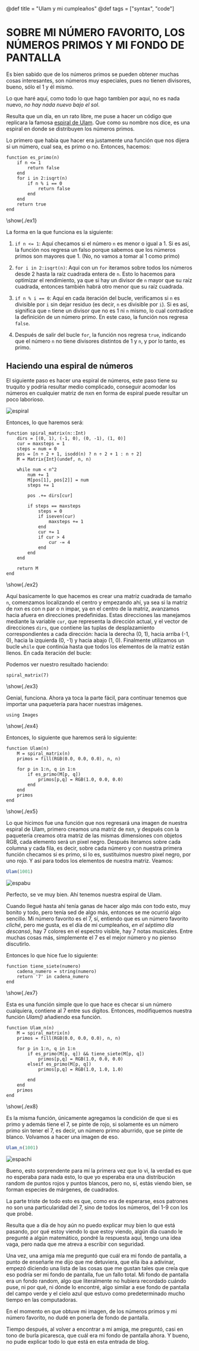 @def title = "Ulam y mi cumpleaños"
@def tags = ["syntax", "code"]


# SOBRE MI NÚMERO FAVORITO, LOS NÚMEROS PRIMOS Y MI FONDO DE PANTALLA

Es bien sabido que de los números primos se pueden obtener muchas cosas interesantes, son números muy especiales, pues no tienen divisores, bueno, sólo el 1 y él mismo.

Lo que haré aquí, como todo lo que hago tambíen por aquí, no es nada nuevo, _no hay nada nuevo bajo el sol_.

Resulta que un día, en un rato libre, me puse a hacer un código que replicara la famosa [espiral de Ulam](https://en.wikipedia.org/wiki/Ulam_spiral). Que como su nombre nos dice, es una espiral en donde se distribuyen los números primos. 

Lo primero que había que hacer era justamente una función que nos dijera si un número, cual sea, es primo o no. Entonces, hacemos:



```julia:./ex1
function es_primo(n)
    if n <= 1
        return false
    end
    for i in 2:isqrt(n)
        if n % i == 0
            return false
        end
    end
    return true
end
```
\show{./ex1}

La forma en la que funciona es la siguiente:

1. `if n <= 1`: Aquí checamos si el número `n` es menor o igual a 1. Si es así, la función nos regresa un falso porque sabemos que los números primos son mayores que 1. (No, no vamos a tomar al 1 como primo)

2. `for i in 2:isqrt(n)`: Aqui con un `for` iteramos sobre todos los números desde 2 hasta la raíz cuadrada entera de `n`. Esto lo hacemos para optimizar el rendimiento, ya que si hay un divisor de `n` mayor que su raíz cuadrada, entonces también habrá otro menor que su raíz cuadrada.

3. `if n % i == 0`: Aquí en cada iteración del bucle, verificamos si `n` es divisible por `i` sin dejar residuo (es decir, `n` es divisible por `i`). Si es así, significa que `n` tiene un divisor que no es 1 ni `n` mismo, lo cual contradice la definición de un número primo. En este caso, la función nos regresa `false`.

4. Después de salir del bucle `for`, la función nos regresa `true`, indicando que el número `n` no tiene divisores distintos de 1 y `n`, y por lo tanto, es primo.

## Haciendo una espiral de números

El siguiente paso es hacer una espiral de números, este paso tiene su truquito y podría resultar medio complicado, conseguir acomodar los números en cualquier matriz de nxn en forma de espiral puede resultar un poco laborioso.

![espiral](/assets/espiral.png)

Entonces, lo que haremos será:

```julia:./ex2
function spiral_matrix(n::Int)
    dirs = [(0, 1), (-1, 0), (0, -1), (1, 0)]
    cur = maxsteps = 1
    steps = num = 0
    pos = [n ÷ 2 + 1, isodd(n) ? n ÷ 2 + 1 : n ÷ 2]
    M = Matrix{Int}(undef, n, n)

    while num < n^2
        num += 1
        M[pos[1], pos[2]] = num
        steps += 1

        pos .+= dirs[cur]

        if steps == maxsteps
            steps = 0
            if iseven(cur)
                maxsteps += 1
            end
            cur += 1
            if cur > 4
                cur -= 4
            end
        end
    end

    return M
end
```
\show{./ex2}

Aquí basicamente lo que hacemos es crear una matriz cuadrada de tamaño `n`, comenzamos localizando el centro y empezando ahí, ya sea si la matriz de nxn es con n par o n impar, ya en el centro de la matriz, avanzamos hacia afuera en direcciones predefinidas. Estas direcciones las manejamos mediante la variable `cur`, que representa la dirección actual, y el vector de direcciones `dirs`, que contiene las tuplas de desplazamiento correspondientes a cada dirección: hacia la derecha (0, 1), hacia arriba (-1, 0), hacia la izquierda (0, -1) y hacia abajo (1, 0).
Finalmente utilizamos un bucle `while` que continúa hasta que todos los elementos de la matriz están llenos. En cada iteración del bucle:

Podemos ver nuestro resultado haciendo:

```julia:./ex3
spiral_matrix(7)
```
\show{./ex3}

Genial, funciona. Ahora ya toca la parte fácil, para continuar tenemos que importar una paquetería para hacer nuestras imágenes.


```julia:./ex4
using Images
```
\show{./ex4}

Entonces, lo siguiente que haremos será lo siguiente:

```julia:./ex5
function Ulam(n)
    M = spiral_matrix(n)
    primos = fill(RGB(0.0, 0.0, 0.0), n, n)

    for p in 1:n, q in 1:n
        if es_primo(M[p, q]) 
            primos[p,q] = RGB(1.0, 0.0, 0.0)
        end
    end
    primos
end
```
\show{./ex5}

Lo que hicimos fue una función que nos regresará una imagen de nuestra espiral de Ulam, primero creamos una matriz de nxn, y después con la paquetería creamos otra matriz de las mismas dimensiones con objetos RGB, cada elemento será un pixel negro. 
Después iteramos sobre cada columna y cada fila, es decir, sobre cada número y con nuestra primera función checamos si es primo, si lo es, sustituimos nuestro pixel negro, por uno rojo. Y así para todos los elementos de nuestra matriz. Veamos:

```julia
Ulam(1001)
```

![espabu](/assets/primos1001.png)





Perfecto, se ve muy bien. Ahí tenemos nuestra espiral de Ulam.

Cuando llegué hasta ahí tenía ganas de hacer algo más con todo esto, muy bonito y todo, pero tenía sed de algo más, entonces se me ocurrió algo sencillo. Mi número favorito es el 7, sí, entiendo que es un número favorito _cliché_, pero me gusta, es el día de mi cumpleaños, _en el séptimo día descansó_, hay 7 colores en el espectro visible, hay 7 notas musicales. Entre muchas cosas más, simplemente el 7 es el mejor número y no pienso discutirlo. 

Entonces lo que hice fue lo siguiente:


```julia:./ex7
function tiene_siete(numero)
    cadena_numero = string(numero)
    return '7' in cadena_numero
end
```
\show{./ex7}

Esta es una función simple que lo que hace es checar si un número cualquiera, contiene al 7 entre sus dígitos. Entonces, modifiquemos nuestra función _Ulam()_ añadiendo esa función. 

```julia:./ex8
function Ulam_n(n)
    M = spiral_matrix(n)
    primos = fill(RGB(0.0, 0.0, 0.0), n, n)

    for p in 1:n, q in 1:n
        if es_primo(M[p, q]) && tiene_siete(M[p, q])
            primos[p,q] = RGB(1.0, 0.0, 0.0)
        elseif es_primo(M[p, q]) 
            primos[p,q] = RGB(1.0, 1.0, 1.0)

        end
    end
    primos
end
```
\show{./ex8}

Es la misma función, únicamente agregamos la condición de que si es primo y además tiene el 7, se pinte de rojo, si solamente es un número primo sin tener el 7, es decir, un número primo aburrido, que se pinte de blanco. Volvamos a hacer una imagen de eso. 


```julia
Ulam_n(1001)
```

![espachi](/assets/primoss1001.png)



Bueno, esto sorprendente para mí la primera vez que lo vi, la verdad es que no esperaba para nada esto, lo que yo esperaba era una distribución random de puntos rojos y puntos blancos, pero no, sí, estás viendo bien, se forman especies de márgenes, de cuadrados. 

La parte triste de todo esto es que, como era de esperarse, esos patrones no son una particularidad del 7, sino de todos los números, del 1-9 con los que probé. 

Resulta que a día de hoy aún no puedo explicar muy bien lo que está pasando, por qué estoy viendo lo que estoy viendo, algún día cuando le pregunté a algún matemático, pondré la respuesta aquí, tengo una idea vaga, pero nada que me atreva a escribir con seguridad. 

Una vez, una amiga mía me preguntó que cuál era mi fondo de pantalla, a punto de enseñarle me dijo que me detuviera, que ella iba a adivinar, empezó diciendo una lista de las cosas que me gustan tales que creía que eso podría ser mi fondo de pantalla, fue un fallo total. Mi fondo de pantalla era un fondo random, algo que literalmente no hubiera recordado cuándo puse, ni por qué, ni dónde lo encontré, algo similar a ese fondo de pantalla del campo verde y el cielo azul que estuvo como predeterminado mucho tiempo en las computadoras.

En el momento en que obtuve mi imagen, de los números primos y mi número favorito, no dudé en ponerla de fondo de pantalla. 

Tiempo después, al volver a encontrar a mi amiga, me preguntó, casi en tono de burla picaresca, que cuál era mi fondo de pantalla ahora. Y bueno, no pude explicar todo lo que está en esta entrada de blog. 







